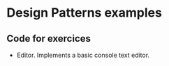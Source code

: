 # Design Patterns examples

## Code for exercices

- Editor. Implements a basic console text editor.
